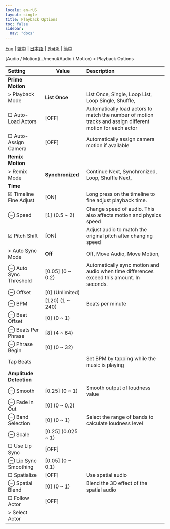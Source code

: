 ```yaml
---
locale: en-rUS
layout: single
title: Playback Options
toc: false
sidebar:
  nav: "docs"
---
```

[Eng](/dancexr/menu/2025.4/motion/motion_loader) | [繁中](/tw/dancexr/menu/2025.4/motion/motion_loader) | [日本語](/jp/dancexr/menu/2025.4/motion/motion_loader) | [한국어](/kr/dancexr/menu/2025.4/motion/motion_loader) | [简中](/zh/dancexr/menu/2025.4/motion/motion_loader)

[Audio / Motion](../menu#Audio / Motion) > Playback Options



| Setting | Value | Description |
| :--- | --- | :--- |
|  <b>Prime Motion</b>|| 
|  > Playback Mode| **List Once** | List Once, Single, Loop List, Loop Single, Shuffle,  |
|  □ Auto-Load Actors| [OFF] | Automatically load actors to match the number of motion tracks and assign different motion for each actor
|  □ Auto-Assign Camera| [OFF] | Automatically assign camera motion if available
|  <b>Remix Motion</b>|| 
|  > Remix Mode| **Synchronized** | Continue Next, Synchronized, Loop, Shuffle Next,  |
|  <b>Time</b>|| 
|  ☑ Timeline Fine Adjust| [ON] | Long press on the timeline to fine adjust playback time.
|  ⊖ Speed| [1] (0.5 ~ 2) | Change speed of audio. This also affects motion and physics speed
|  ☑ Pitch Shift| [ON] | Adjust audio to match the original pitch after changing speed
|  > Auto Sync Mode| **Off** | Off, Move Audio, Move Motion,  |
|  ⊖ Auto Sync Threshold| [0.05] (0 ~ 0.2) | Automatically sync motion and audio when time differences exceed this amount. In seconds.
|  ⊖ Offset| [0] (Unlimited) | 
|  ⊖ BPM| [120] (1 ~ 240) | Beats per minute
|  ⊖ Beat Offset| [0] (0 ~ 1) | 
|  ⊖ Beats Per Phrase| [8] (4 ~ 64) | 
|  ⊖ Phrase Begin| [0] (0 ~ 32) | 
|  Tap Beats|| Set BPM by tapping while the music is playing
|  <b>Amplitude Detection</b>|| 
|  ⊖ Smooth| [0.25] (0 ~ 1) | Smooth output of loudness value
|  ⊖ Fade In Out| [0] (0 ~ 0.2) | 
|  ⊖ Band Selection| [0] (0 ~ 1) | Select the range of bands to calculate loudness level
|  ⊖ Scale| [0.25] (0.025 ~ 1) | 
|  □ Use Lip Sync| [OFF] | 
|  ⊖ Lip Sync Smoothing| [0.05] (0 ~ 0.1) | 
|  □ Spatialize| [OFF] | Use spatial audio
|  ⊖ Spatial Blend| [0] (0 ~ 1) | Blend the 3D effect of the spatial audio
|  □ Follow Actor| [OFF] | 
|  > Select Actor|  |  |
